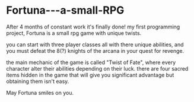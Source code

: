 # Fortuna---a-small-RPG

After 4 months of constant work it's finally done!
my first programming project, Fortuna is a small rpg game with unique twists.

you can start with three player classes all with there unique abilities,
and you must defeat the 8(?) knights of the arcana in your quest for revenge.

the main mechanic of the game is called "Twist of Fate", where every character
alter their abilities depending on their luck.
there are four sacred items hidden in the game that will give you significant advantage
but obtaining them isn't easy.

May Fortuna smiles on you.

